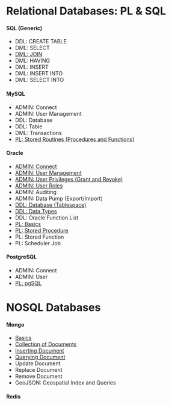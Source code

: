 # Relational Databases: PL & SQL

#### SQL (Generic)
* DDL: CREATE TABLE
* DML: SELECT
* [DML: JOIN](Generic/JOIN.md)
* DML: HAVING
* DML: INSERT
* DML: INSERT INTO
* DML: SELECT INTO

#### MySQL
* ADMIN: Connect
* ADMIN: User Management
* DDL: Database
* DDL: Table
* DML: Transactions
* [PL: Stored Routines (Procedures and Functions)](MySQL/PLStoredRoutines.md)

#### Oracle
* [ADMIN: Connect](Oracle/ADMINConnect.md)
* [ADMIN: User Management](Oracle/ADMINUserManagement.md)
* [ADMIN: User Privileges (Grant and Revoke)](Oracle/ADMINUserPrivileges.md)
* [ADMIN: User Roles](Oracle/ADMINUserRoles.md)
* ADMIN: Auditing
* ADMIN: Data Pump (Export/Import)
* [DDL: Database (Tablespace)](Oracle/DDLDatabase.md)
* [DDL: Data Types](Oracle/DDLDataTypes.md)
* DDL: Oracle Function List
* [PL: Basics](Oracle/PLBasics.md)
* [PL: Stored Procedure](Oracle/PLStoredProcedure.md)
* PL: Stored Function
* PL: Scheduler Job

#### PostgreSQL
* ADMIN: Connect
* ADMIN: User
* [PL: pgSQL](http://www.postgresql.org/docs/current/static/plpgsql.html)

# NOSQL Databases

#### Mongo
* [Basics](MongoDB/Basics.md)
* [Collection of Documents](MongoDB/Collections.md)
* [Inserting Document](MongoDB/InsertingData.md)
* [Querying Document](MongoDB/QueryingData.md)
* Update Document
* Replace Document
* Remove Document
* GeoJSON: Geospatial Index and Queries

#### Redis
